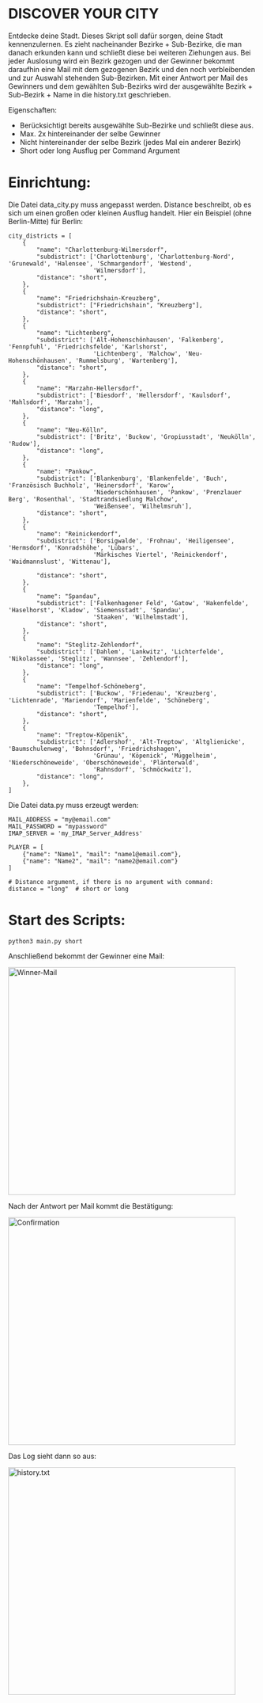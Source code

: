 # DISCOVER YOUR CITY

Entdecke deine Stadt. Dieses Skript soll dafür sorgen, deine Stadt kennenzulernen. Es zieht nacheinander 
Bezirke + Sub-Bezirke, die man danach erkunden kann und schließt diese bei weiteren Ziehungen aus.
Bei jeder Auslosung wird ein Bezirk gezogen und der Gewinner bekommt daraufhin eine Mail mit dem
gezogenen Bezirk und den noch verbleibenden und zur Auswahl stehenden Sub-Bezirken. Mit einer Antwort per Mail des
Gewinners und dem gewählten Sub-Bezirks wird der ausgewählte Bezirk + Sub-Bezirk + Name in die history.txt 
geschrieben.

Eigenschaften:
- Berücksichtigt bereits ausgewählte Sub-Bezirke und schließt diese aus.
- Max. 2x hintereinander der selbe Gewinner
- Nicht hintereinander der selbe Bezirk (jedes Mal ein anderer Bezirk)
- Short oder long Ausflug per Command Argument

# Einrichtung:
Die Datei data_city.py muss angepasst werden. Distance beschreibt, ob es sich um einen großen 
oder kleinen Ausflug handelt. Hier ein Beispiel (ohne Berlin-Mitte) für Berlin:

    city_districts = [
        {
            "name": "Charlottenburg-Wilmersdorf",
            "subdistrict": ['Charlottenburg', 'Charlottenburg-Nord', 'Grunewald', 'Halensee', 'Schmargendorf', 'Westend',
                            'Wilmersdorf'],
            "distance": "short",
        },
        {
            "name": "Friedrichshain-Kreuzberg",
            "subdistrict": ["Friedrichshain", "Kreuzberg"],
            "distance": "short",
        },
        {
            "name": "Lichtenberg",
            "subdistrict": ['Alt-Hohenschönhausen', 'Falkenberg', 'Fennpfuhl', 'Friedrichsfelde', 'Karlshorst',
                            'Lichtenberg', 'Malchow', 'Neu-Hohenschönhausen', 'Rummelsburg', 'Wartenberg'],
            "distance": "short",
        },
        {
            "name": "Marzahn-Hellersdorf",
            "subdistrict": ['Biesdorf', 'Hellersdorf', 'Kaulsdorf', 'Mahlsdorf', 'Marzahn'],
            "distance": "long",
        },
        {
            "name": "Neu-Kölln",
            "subdistrict": ['Britz', 'Buckow', 'Gropiusstadt', 'Neukölln', 'Rudow'],
            "distance": "long",
        },
        {
            "name": "Pankow",
            "subdistrict": ['Blankenburg', 'Blankenfelde', 'Buch', 'Französisch Buchholz', 'Heinersdorf', 'Karow',
                            'Niederschönhausen', 'Pankow', 'Prenzlauer Berg', 'Rosenthal', 'Stadtrandsiedlung Malchow',
                            'Weißensee', 'Wilhelmsruh'],
            "distance": "short",
        },
        {
            "name": "Reinickendorf",
            "subdistrict": ['Borsigwalde', 'Frohnau', 'Heiligensee', 'Hermsdorf', 'Konradshöhe', 'Lübars',
                            'Märkisches Viertel', 'Reinickendorf', 'Waidmannslust', 'Wittenau'],
    
            "distance": "short",
        },
        {
            "name": "Spandau",
            "subdistrict": ['Falkenhagener Feld', 'Gatow', 'Hakenfelde', 'Haselhorst', 'Kladow', 'Siemensstadt', 'Spandau',
                            'Staaken', 'Wilhelmstadt'],
            "distance": "short",
        },
        {
            "name": "Steglitz-Zehlendorf",
            "subdistrict": ['Dahlem', 'Lankwitz', 'Lichterfelde', 'Nikolassee', 'Steglitz', 'Wannsee', 'Zehlendorf'],
            "distance": "long",
        },
        {
            "name": "Tempelhof-Schöneberg",
            "subdistrict": ['Buckow', 'Friedenau', 'Kreuzberg', 'Lichtenrade', 'Mariendorf', 'Marienfelde', 'Schöneberg',
                            'Tempelhof'],
            "distance": "short",
        },
        {
            "name": "Treptow-Köpenik",
            "subdistrict": ['Adlershof', 'Alt-Treptow', 'Altglienicke', 'Baumschulenweg', 'Bohnsdorf', 'Friedrichshagen',
                            'Grünau', 'Köpenick', 'Müggelheim', 'Niederschöneweide', 'Oberschöneweide', 'Plänterwald',
                            'Rahnsdorf', 'Schmöckwitz'],
            "distance": "long",
        },
    ]

Die Datei data.py muss erzeugt werden: 
    
    MAIL_ADDRESS = "my@email.com"
    MAIL_PASSWORD = "mypassword"
    IMAP_SERVER = 'my_IMAP_Server_Address'
    
    PLAYER = [
        {"name": "Name1", "mail": "name1@email.com"},
        {"name": "Name2", "mail": "name2@email.com"}
    ]
    
    # Distance argument, if there is no argument with command:
    distance = "long"  # short or long

# Start des Scripts:
    python3 main.py short

Anschließend bekommt der Gewinner eine Mail:

<img width="460" alt="Winner-Mail" src="https://user-images.githubusercontent.com/72299469/159120646-670e1a0d-4f6c-44e4-b0ac-a04d7bfa5149.jpg">

Nach der Antwort per Mail kommt die Bestätigung:

<img width="460" alt="Confirmation" src="https://user-images.githubusercontent.com/72299469/159120642-3d1a3ce7-c11f-458e-b6b5-75cf735116e3.jpg">

Das Log sieht dann so aus:

<img width="460" alt="history.txt" src="https://user-images.githubusercontent.com/72299469/159121113-7e7c596b-a1cb-41b9-a93d-8eb2da36aafa.png">